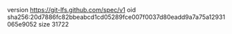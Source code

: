 version https://git-lfs.github.com/spec/v1
oid sha256:20d7886fc82bbeabcd1cd05289fce007f0037d80eadd9a7a75a12931065e9052
size 31722
